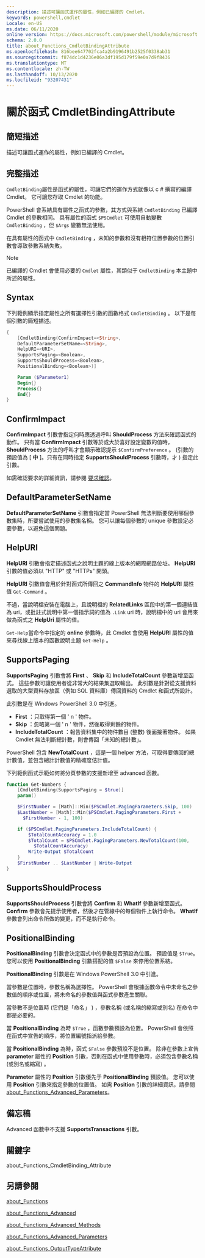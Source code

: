 ```yaml
---
description: 描述可讓函式運作的屬性，例如已編譯的 Cmdlet。
keywords: powershell,cmdlet
Locale: en-US
ms.date: 06/11/2020
online version: https://docs.microsoft.com/powershell/module/microsoft.powershell.core/about/about_functions_cmdletbindingattribute?view=powershell-7&WT.mc_id=ps-gethelp
schema: 2.0.0
title: about_Functions_CmdletBindingAttribute
ms.openlocfilehash: 816bee647702fca4a2b9196491b2525f0338ab31
ms.sourcegitcommit: f874dc1d4236e06a3df195d179f59e0a7d9f8436
ms.translationtype: MT
ms.contentlocale: zh-TW
ms.lasthandoff: 10/13/2020
ms.locfileid: "93207431"
---
```

# <a name="about-functions-cmdletbindingattribute"></a>關於函式 CmdletBindingAttribute

## <a name="short-description"></a>簡短描述
描述可讓函式運作的屬性，例如已編譯的 Cmdlet。

## <a name="long-description"></a>完整描述

`CmdletBinding`屬性是函式的屬性，可讓它們的運作方式就像以 c # 撰寫的編譯 Cmdlet。 它可讓您存取 Cmdlet 的功能。

PowerShell 會系結具有屬性之函式的參數，其方式與系結 `CmdletBinding` 已編譯 Cmdlet 的參數相同。 具有屬性的函式 `$PSCmdlet` 可使用自動變數 `CmdletBinding` ，但 `$Args` 變數無法使用。

在具有屬性的函式中 `CmdletBinding` ，未知的參數和沒有相符位置參數的位置引數會導致參數系結失敗。

> [!NOTE]
> 已編譯的 Cmdlet 會使用必要的 `Cmdlet` 屬性，其類似于 `CmdletBinding` 本主題中所述的屬性。

## <a name="syntax"></a>Syntax

下列範例顯示指定屬性之所有選擇性引數的函數格式 `CmdletBinding` 。 以下是每個引數的簡短描述。

```powershell
{
    [CmdletBinding(ConfirmImpact=<String>,
    DefaultParameterSetName=<String>,
    HelpURI=<URI>,
    SupportsPaging=<Boolean>,
    SupportsShouldProcess=<Boolean>,
    PositionalBinding=<Boolean>)]

    Param ($Parameter1)
    Begin{}
    Process{}
    End{}
}
```

## <a name="confirmimpact"></a>ConfirmImpact

**ConfirmImpact** 引數會指定何時應透過呼叫 **ShouldProcess** 方法來確認函式的動作。 只有當 **ConfirmImpact** 引數等於或大於喜好設定變數的值時， **ShouldProcess** 方法的呼叫才會顯示確認提示 `$ConfirmPreference` 。  (引數的預設值為 [ **中** ]。只有在同時指定 **SupportsShouldProcess** 引數時，才 ) 指定此引數。

如需確認要求的詳細資訊，請參閱 [要求確認](/powershell/scripting/developer/cmdlet/requesting-confirmation)。

## <a name="defaultparametersetname"></a>DefaultParameterSetName

**DefaultParameterSetName** 引數會指定當 PowerShell 無法判斷要使用哪個參數集時，所要嘗試使用的參數集名稱。 您可以讓每個參數的 unique 參數設定必要參數，以避免這個問題。

## <a name="helpuri"></a>HelpURI

**HelpURI** 引數會指定描述函式之說明主題的線上版本的網際網路位址。 **HelpURI** 引數的值必須以 "HTTP" 或 "HTTPs" 開頭。

**HelpURI** 引數值會用於針對函式所傳回之 **CommandInfo** 物件的 **HelpURI** 屬性值 `Get-Command` 。

不過，當說明檔安裝在電腦上，且說明檔的 **RelatedLinks** 區段中的第一個連結值為 uri，或批註式說明中第一個指示詞的值為 `.Link` uri 時，說明檔中的 uri 會用來做為函式之 **HelpUri** 屬性的值。

`Get-Help`當命令中指定的 **online** 參數時，此 Cmdlet 會使用 **HelpURI** 屬性的值來尋找線上版本的函數說明主題 `Get-Help` 。

## <a name="supportspaging"></a>SupportsPaging

**SupportsPaging** 引數會將 **First** 、 **Skip** 和 **IncludeTotalCount** 參數新增至函式。 這些參數可讓使用者從非常大的結果集選取輸出。 此引數是針對從支援資料選取的大型資料存放區（例如 SQL 資料庫）傳回資料的 Cmdlet 和函式所設計。

此引數是在 Windows PowerShell 3.0 中引進。

- **First** ：只取得第一個 ' n ' 物件。
- **Skip** ：忽略第一個 ' n ' 物件，然後取得剩餘的物件。
- **IncludeTotalCount** ：報告資料集中的物件數目 (整數) 後面接著物件。 如果 Cmdlet 無法判斷總計數，則會傳回「未知的總計數」。

PowerShell 包含 **NewTotalCount** ，這是一個 helper 方法，可取得要傳回的總計數值，並包含總計計數值的精確度估計值。

下列範例函式示範如何將分頁參數的支援新增至 advanced 函數。

```powershell
function Get-Numbers {
    [CmdletBinding(SupportsPaging = $true)]
    param()

    $FirstNumber = [Math]::Min($PSCmdlet.PagingParameters.Skip, 100)
    $LastNumber = [Math]::Min($PSCmdlet.PagingParameters.First +
      $FirstNumber - 1, 100)

    if ($PSCmdlet.PagingParameters.IncludeTotalCount) {
        $TotalCountAccuracy = 1.0
        $TotalCount = $PSCmdlet.PagingParameters.NewTotalCount(100,
          $TotalCountAccuracy)
        Write-Output $TotalCount
    }
    $FirstNumber .. $LastNumber | Write-Output
}
```

## <a name="supportsshouldprocess"></a>SupportsShouldProcess

**SupportsShouldProcess** 引數會將 **Confirm** 和 **WhatIf** 參數新增至函式。 **Confirm** 參數會先提示使用者，然後才在管線中的每個物件上執行命令。 **WhatIf** 參數會列出命令所做的變更，而不是執行命令。

## <a name="positionalbinding"></a>PositionalBinding

**PositionalBinding** 引數會決定函式中的參數是否預設為位置。 預設值是 `$True`。 您可以使用 **PositionalBinding** 引數搭配的值 `$False` 來停用位置系結。

**PositionalBinding** 引數是在 Windows PowerShell 3.0 中引進。

當參數是位置時，參數名稱為選擇性。
PowerShell 會根據函數命令中未命名之參數值的順序或位置，將未命名的參數值與函式參數產生關聯。

當參數不是位置時 (它們是「命名」 ) ，參數名稱 (或名稱的縮寫或別名) 在命令中都是必要的。

當 **PositionalBinding** 為時 `$True` ，函數參數預設為位置。 PowerShell 會依照在函式中宣告的順序，將位置編號指派給參數。

當 **PositionalBinding** 為時，函式 `$False` 參數預設不是位置。 除非在參數上宣告 **parameter** 屬性的 **Position** 引數，否則在函式中使用參數時，必須包含參數名稱 (或別名或縮寫) 。

**Parameter** 屬性的 **Position** 引數優先于 **PositionalBinding** 預設值。 您可以使用 **Position** 引數來指定參數的位置值。 如需 **Position** 引數的詳細資訊，請參閱 [about_Functions_Advanced_Parameters](about_Functions_Advanced_Parameters.md)。

## <a name="notes"></a>備忘稿

Advanced 函數中不支援 **SupportsTransactions** 引數。

## <a name="keywords"></a>關鍵字

about_Functions_CmdletBinding_Attribute

## <a name="see-also"></a>另請參閱

[about_Functions](about_Functions.md)

[about_Functions_Advanced](about_Functions_Advanced.md)

[about_Functions_Advanced_Methods](about_Functions_Advanced_Methods.md)

[about_Functions_Advanced_Parameters](about_Functions_Advanced_Parameters.md)

[about_Functions_OutputTypeAttribute](about_Functions_OutputTypeAttribute.md)
